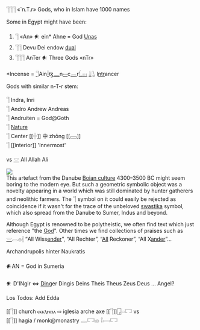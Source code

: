 𓊹𓊹𓊹 «`n.T.r» Gods, who in Islam have 1000 names  

Some in Egypt might have been:  

1. 𓊹 «An» 𒀭 ein* Ahne = God  [Unas](https://en.wikipedia.org/wiki/Unas)  
2. 𓊹𓊹 Devu Dei endow [dual](Dual)  
3. 𓊹𓊹𓊹 AnTer 𒀭 Three Gods «nTr»  

*Incense = [𓊹](𓊹)Ain[𓌢](𓌢)ꜩ[𓈖](𓈖)n[𓍿](𓍿)c[𓂋](𓂋)r[𓆴](𓆴)[𓈒](𓈒)[𓏥](𓏥) [𓍑](𓍑)[𓊮](𓊮) I[ntr](𓊹)ancer  

Gods with similar n-T-r stem:  

𓊹 Indra, Inri  
𓊹 Andro Andrew Andreas  
𓊹 Andruiten = God@Goth  
𓊹 [Nature](Nature)  
𓊹 Center [[𓏶]] 中 zhōng [[𓈙]]  
𓊹 [[interior]] 'Innermost'  

vs [𓎟](𓎟) All Allah Ali  

![](https://user-images.githubusercontent.com/516118/34747982-cef3b914-f59a-11e7-8d2f-e3a8ee6c8e28.png)  
This artefact from the Danube [Boian culture](https://en.wikipedia.org/wiki/Boian_culture) 4300–3500 BC might seem boring to the modern eye. But such a geometric symbolic object was a novelty appearing in a world which was still dominated by hunter gatherers and neolithic farmers. The 𓊹 symbol on it could easily be rejected as coincidence if it wasn't for the trace of the unbeloved [swastika](swastika) symbol, which also spread from the Danube to Sumer, Indus and beyond.  

Although Egypt is renowned to be polytheistic, we often find text which just reference "the [God](𓊹)". Other times we find collections of praises such as [𓎟](𓎟)𓂋𓐍𓏜 “All Wiss[ender](𓊹)”, “All Rechter”, “[All](All) Reckoner”, “All X[ander](𓊹)”...  

Archandrupolis hinter Naukratis  

𒀭AN = God in Sumeria  

𒀭 D'INgir ⇔ [Ding](Ding)er Dingis Deins Theis Theus Zeus Deus … Angel?  

Los Todos: Add Edda  

[[𓊹]] church ⲉⲕⲕⲗⲏⲥⲓⲁ ⇨ iglesia arche axe [[𓊹]]𓉗𓏏𓉐 vs  
[[𓊹]] hagia / monk@monastry 𓐛𓉐𓏤𓊖  𓍏𓇯𓉐  
